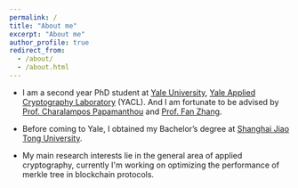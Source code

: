 ```yaml
---
permalink: /
title: "About me"
excerpt: "About me"
author_profile: true
redirect_from: 
  - /about/
  - /about.html
---
```


- I am a second year PhD student at [Yale University](https://www.yale.edu/), [Yale Applied Cryptography Laboratory](https://sites.google.com/view/yacl) (YACL). And I am fortunate to be advised by [Prof. Charalampos Papamanthou](https://www.cs.yale.edu/homes/cpap/) and [Prof. Fan Zhang](https://www.fanzhang.me/).

- Before coming to Yale, I obtained my Bachelor’s degree at [Shanghai Jiao Tong University](https://en.sjtu.edu.cn/).

- My main research interests lie in the general area of applied cryptography, currently I'm working on optimizing the performance of merkle tree in blockchain protocols.